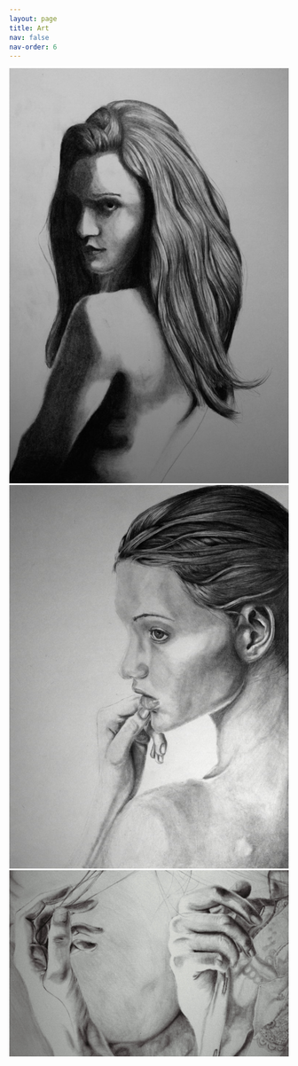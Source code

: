 ```yaml
---
layout: page
title: Art
nav: false
nav-order: 6
---
```




<div class="row">
<div class="col-md-6">
<img class="img-responsive" src="/images/drawing1.jpg">
</div>
<div class="col-md-6">
<img class="img-responsive" src="/images/drawing2.jpg">
</div>
</div>
<div class="row">
<div class="col-md-6">
<img class="img-responsive" src="/images/drawing3.jpg">
</div>
</div>

